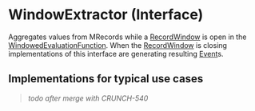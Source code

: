 # WindowExtractor (Interface)

Aggregates values from MRecords while a [RecordWindow](RECORD_WINDOW.html) is open in the 
[WindowedEvaluationFunction](WEF.html). When the [RecordWindow](RECORD_WINDOW.html) is closing implementations of this 
interface are generating resulting [Event](EVENT.html)s.

## Implementations for typical use cases 

>*todo after merge with CRUNCH-540*
